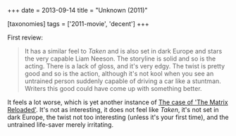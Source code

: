 +++
date = 2013-09-14
title = "Unknown (2011)"

[taxonomies]
tags = ['2011-movie', 'decent']
+++

First review:

> It has a similar feel to *Taken* and is also set in dark Europe and
> stars the very capable Liam Neeson. The storyline is solid and so is
> the acting. There is a lack of gloss, and it\'s very edgy. The twist
> is pretty good and so is the action, although it\'s not kool when you
> see an untrained person suddenly capable of driving a car like a
> stuntman. Writers this good could have come up with something better.

It feels a lot worse, which is yet another instance of [The case of
\'The Matrix Reloaded\']. It\'s not as interesting, it does not feel
like *Taken*, it\'s not set in dark Europe, the twist not too
interesting (unless it\'s your first time), and the untrained life-saver
merely irritating.

  [The case of \'The Matrix Reloaded\']: http://movies.tshepang.net/the-case-of-the-matrix-reloaded
